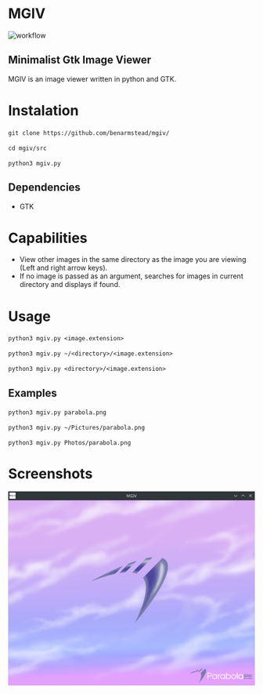 # MGIV

![workflow](https://github.com/benarmstead/mgiv/actions/workflows/codeql-analysis.yml/badge.svg)

## Minimalist Gtk Image Viewer

MGIV is an image viewer written in python and GTK.

# Instalation

`git clone https://github.com/benarmstead/mgiv/`

`cd mgiv/src`

`python3 mgiv.py`

## Dependencies
- GTK

# Capabilities

- View other images in the same directory as the image you are viewing (Left and right arrow keys).
- If no image is passed as an argument, searches for images in current directory and displays if found.

# Usage

`python3 mgiv.py <image.extension>`

`python3 mgiv.py ~/<directory>/<image.extension>`

`python3 mgiv.py <directory>/<image.extension>`

## Examples

`python3 mgiv.py parabola.png`

`python3 mgiv.py ~/Pictures/parabola.png`

`python3 mgiv.py Photos/parabola.png`

# Screenshots
![Screenshot](https://raw.githubusercontent.com/benarmstead/mgiv/main/README_images/demo1.png?raw=true)
